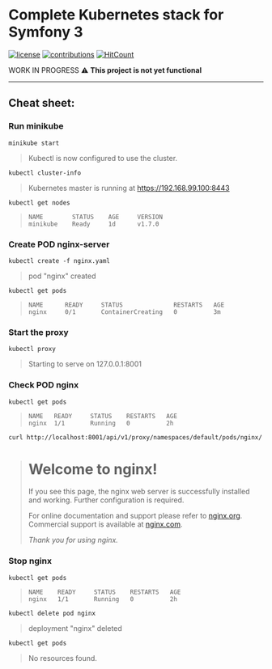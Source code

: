 # Complete Kubernetes stack for Symfony 3

[![license](https://img.shields.io/github/license/mashape/apistatus.svg?style=flat-square)](LICENSE)
[![contributions](https://img.shields.io/badge/contributions-welcome-brightgreen.svg?style=flat-square)](https://github.com/carlosas/kubernetes-for-symfony/issues)
[![HitCount](http://hits.dwyl.com/carlosas/kubernetes-for-symfony.svg)](http://hits.dwyl.com/carlosas/kubernetes-for-symfony)

WORK IN PROGRESS :warning: **This project is not yet functional**

---

## Cheat sheet:

### Run minikube

`minikube start`
> Kubectl is now configured to use the cluster.

`kubectl cluster-info`
> Kubernetes master is running at https://192.168.99.100:8443

`kubectl get nodes`
> ```
> NAME        STATUS    AGE     VERSION
> minikube    Ready     1d      v1.7.0
> ```

### Create POD nginx-server

`kubectl create -f nginx.yaml `
> pod "nginx" created

`kubectl get pods`
> ```
> NAME      READY     STATUS              RESTARTS   AGE
> nginx     0/1       ContainerCreating   0          3m
> ```

### Start the proxy

`kubectl proxy`
> Starting to serve on 127.0.0.1:8001

### Check POD nginx

`kubectl get pods`
> ```
> NAME   READY     STATUS    RESTARTS   AGE
> nginx  1/1       Running   0          2h
> ```

`curl http://localhost:8001/api/v1/proxy/namespaces/default/pods/nginx/`
> <h1>Welcome to nginx!</h1>
> <p>If you see this page, the nginx web server is successfully installed and
> working. Further configuration is required.</p>
> 
> <p>For online documentation and support please refer to
> <a href="http://nginx.org/">nginx.org</a>.<br/>
> Commercial support is available at
> <a href="http://nginx.com/">nginx.com</a>.</p>
> 
> <p><em>Thank you for using nginx.</em></p>

### Stop nginx

`kubectl get pods`
> ```
> NAME    READY     STATUS    RESTARTS   AGE
> nginx   1/1       Running   0          2h
> ```

`kubectl delete pod nginx`
> deployment "nginx" deleted

`kubectl get pods`
> No resources found.
